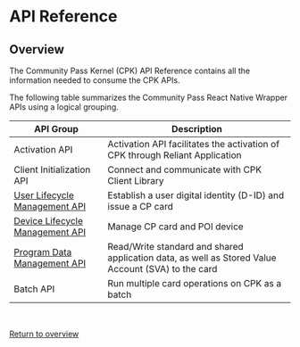 # API Reference

## Overview

The Community Pass Kernel (CPK) API Reference contains all the information needed to consume the CPK APIs.

The following table summarizes the Community Pass React Native Wrapper APIs using a logical grouping.

| **API Group**                                                           | **Description**                                                                                    |
| ----------------------------------------------------------------------- | -------------------------------------------------------------------------------------------------- |
| Activation API                                                          | Activation API facilitates the activation of CPK through Reliant Application                       |
| Client Initialization API                                               | Connect and communicate with CPK Client Library                                                    |
| [User Lifecycle Management API ](user-lifecycle-management-api.md)      | Establish a user digital identity (D-ID) and issue a CP card                                       |
| [ Device Lifecycle Management API ](device-lifecycle-management-api.md) | Manage CP card and POI device                                                                      |
| [Program Data Management API](program-data-management.md)               | Read/Write standard and shared application data, as well as Stored Value Account (SVA) to the card |
| Batch API                                                               | Run multiple card operations on CPK as a batch                                                     |

<br/>

[Return to overview](/README.md)

